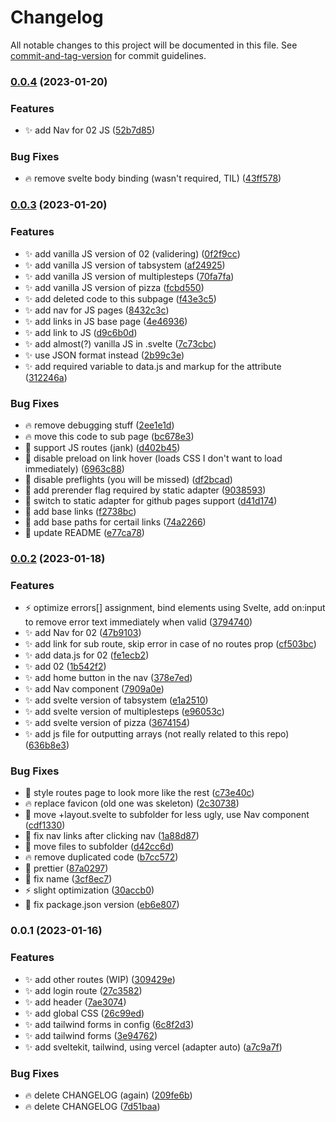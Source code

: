 # Changelog

All notable changes to this project will be documented in this file. See [commit-and-tag-version](https://github.com/absolute-version/commit-and-tag-version) for commit guidelines.

### [0.0.4](https://github.com/henrikvilhelmberglund/frontend-projekt-23-svelte/compare/v0.0.3...v0.0.4) (2023-01-20)


### Features

* :sparkles: add Nav for 02 JS ([52b7d85](https://github.com/henrikvilhelmberglund/frontend-projekt-23-svelte/commit/52b7d8561500cd72e2a579be59a9311dd490dc0b))


### Bug Fixes

* :fire: remove svelte body binding (wasn't required, TIL) ([43ff578](https://github.com/henrikvilhelmberglund/frontend-projekt-23-svelte/commit/43ff5782555791ffd0d59a4a8d35e6325cd42d8b))

### [0.0.3](https://github.com/henrikvilhelmberglund/frontend-projekt-23-svelte/compare/v0.0.2...v0.0.3) (2023-01-20)


### Features

* :sparkles: add vanilla JS version of 02 (validering) ([0f2f9cc](https://github.com/henrikvilhelmberglund/frontend-projekt-23-svelte/commit/0f2f9cce5fbdc7d1e666bc5ace8b05cf455b6a22))
* :sparkles: add vanilla JS version of tabsystem ([af24925](https://github.com/henrikvilhelmberglund/frontend-projekt-23-svelte/commit/af24925e2667fef9490ec88d2dfc376bf2e7c254))
* :sparkles: add vanilla JS version of multiplesteps ([70fa7fa](https://github.com/henrikvilhelmberglund/frontend-projekt-23-svelte/commit/70fa7fac7714019ea130a1e19ea694478108a55b))
* :sparkles: add vanilla JS version of pizza ([fcbd550](https://github.com/henrikvilhelmberglund/frontend-projekt-23-svelte/commit/fcbd550318b36251ae8f3d9ae5bb7cac1007a13e))
* :sparkles: add deleted code to this subpage ([f43e3c5](https://github.com/henrikvilhelmberglund/frontend-projekt-23-svelte/commit/f43e3c5fe18fd07665d1401e902f7cd35656cd56))
* :sparkles: add nav for JS pages ([8432c3c](https://github.com/henrikvilhelmberglund/frontend-projekt-23-svelte/commit/8432c3c562d3751eeaa4dd32cd51b88d9f535794))
* :sparkles: add links in JS base page ([4e46936](https://github.com/henrikvilhelmberglund/frontend-projekt-23-svelte/commit/4e46936b4981575f4c4205c2dd86ff41658a3bdb))
* :sparkles: add link to JS ([d9c6b0d](https://github.com/henrikvilhelmberglund/frontend-projekt-23-svelte/commit/d9c6b0de8f1af77e7721ea9c2260cdb648a15290))
* :sparkles: add almost(?) vanilla JS in .svelte ([7c73cbc](https://github.com/henrikvilhelmberglund/frontend-projekt-23-svelte/commit/7c73cbc68dcb6cf40eaae3594d1558748ec88063))
* :sparkles: use JSON format instead ([2b99c3e](https://github.com/henrikvilhelmberglund/frontend-projekt-23-svelte/commit/2b99c3e5c2613780feb7206b9e7eaa4f1601a174))
* :sparkles: add required variable to data.js and markup for the attribute ([312246a](https://github.com/henrikvilhelmberglund/frontend-projekt-23-svelte/commit/312246a7783401ecc5534735423f7e3ea9639bad))


### Bug Fixes

* :fire: remove debugging stuff ([2ee1e1d](https://github.com/henrikvilhelmberglund/frontend-projekt-23-svelte/commit/2ee1e1dfc7011729a25c27a386454947854db743))
* :fire: move this code to sub page ([bc678e3](https://github.com/henrikvilhelmberglund/frontend-projekt-23-svelte/commit/bc678e3eef3160095bc0eb256debad187aa29be5))
* :bug: support JS routes (jank) ([d402b45](https://github.com/henrikvilhelmberglund/frontend-projekt-23-svelte/commit/d402b45c6e0355b9db084921cad2942c52ed3541))
* :bug: disable preload on link hover (loads CSS I don't want to load immediately) ([6963c88](https://github.com/henrikvilhelmberglund/frontend-projekt-23-svelte/commit/6963c8820b0de9fd8a92c4b777b86c4e52cf5b56))
* :bug: disable preflights (you will be missed) ([df2bcad](https://github.com/henrikvilhelmberglund/frontend-projekt-23-svelte/commit/df2bcada783780190b5b36f6adcb66c1e199ef45))
* :bug: add prerender flag required by static adapter ([9038593](https://github.com/henrikvilhelmberglund/frontend-projekt-23-svelte/commit/9038593d9637ee09fdcfa74225821958a5b658c5))
* :bug: switch to static adapter for github pages support ([d41d174](https://github.com/henrikvilhelmberglund/frontend-projekt-23-svelte/commit/d41d174cca3ca690c184c3f0e09e2ef163f90de1))
* :bug: add base links ([f2738bc](https://github.com/henrikvilhelmberglund/frontend-projekt-23-svelte/commit/f2738bcc84f8143c758a40c36a0a235d3a4f6d78))
* :bug: add base paths for certail links ([74a2266](https://github.com/henrikvilhelmberglund/frontend-projekt-23-svelte/commit/74a226661210d67f6ca703ed3f8718c6dbc76cc9))
* :memo: update README ([e77ca78](https://github.com/henrikvilhelmberglund/frontend-projekt-23-svelte/commit/e77ca78795878b9c5bfae4f28328a9570ef4dfcc))

### [0.0.2](https://github.com/henrikvilhelmberglund/frontend-projekt-23-svelte/compare/v0.0.1...v0.0.2) (2023-01-18)


### Features

* :zap: optimize errors[] assignment, bind elements using Svelte, add on:input to remove error text immediately when valid ([3794740](https://github.com/henrikvilhelmberglund/frontend-projekt-23-svelte/commit/37947404399941d2ffeb3e87360892719e7d2d9b))
* :sparkles: add Nav for 02 ([47b9103](https://github.com/henrikvilhelmberglund/frontend-projekt-23-svelte/commit/47b91031ee966020d6e56a7fbe94a26f78e85e71))
* :sparkles: add link for sub route, skip error in case of no routes prop ([cf503bc](https://github.com/henrikvilhelmberglund/frontend-projekt-23-svelte/commit/cf503bc21c30b4f83bbb2252a4605572e9cdfe17))
* :sparkles: add data.js for 02 ([fe1ecb2](https://github.com/henrikvilhelmberglund/frontend-projekt-23-svelte/commit/fe1ecb258d9bf05cb6c5f170952c25bbb0292dfb))
* :sparkles: add 02 ([1b542f2](https://github.com/henrikvilhelmberglund/frontend-projekt-23-svelte/commit/1b542f2ecc0e9ddd2ffd4b32a2f11f998a8be18a))
* :sparkles: add home button in the nav ([378e7ed](https://github.com/henrikvilhelmberglund/frontend-projekt-23-svelte/commit/378e7ed55be456e1f339de5fbc6b8a05d1e69245))
* :sparkles: add Nav component ([7909a0e](https://github.com/henrikvilhelmberglund/frontend-projekt-23-svelte/commit/7909a0e8b35c27b87d9ca712c9dde999ebaea515))
* :sparkles: add svelte version of tabsystem ([e1a2510](https://github.com/henrikvilhelmberglund/frontend-projekt-23-svelte/commit/e1a25102dbd0e8b542bb1a5e8ed74f2ecd2d8b45))
* :sparkles: add svelte version of multiplesteps ([e96053c](https://github.com/henrikvilhelmberglund/frontend-projekt-23-svelte/commit/e96053c1b245864f508de59ad53d500d11facafc))
* :sparkles: add svelte version of pizza ([3674154](https://github.com/henrikvilhelmberglund/frontend-projekt-23-svelte/commit/3674154e16c6df643fb1474a8011e6f4ea7e918b))
* :sparkles: add js file for outputting arrays (not really related to this repo) ([636b8e3](https://github.com/henrikvilhelmberglund/frontend-projekt-23-svelte/commit/636b8e38e8f548f914f2a8a6a2be3a0bcfa2a546))


### Bug Fixes

* :lipstick: style routes page to look more like the rest ([c73e40c](https://github.com/henrikvilhelmberglund/frontend-projekt-23-svelte/commit/c73e40ca416672e83621a94b3ba2e40f85945226))
* :fire: replace favicon (old one was skeleton) ([2c30738](https://github.com/henrikvilhelmberglund/frontend-projekt-23-svelte/commit/2c307383cb77a8933e6a3122e49411e49ac5bbef))
* :bug: move +layout.svelte to subfolder for less ugly, use Nav component ([cdf1330](https://github.com/henrikvilhelmberglund/frontend-projekt-23-svelte/commit/cdf13300f37da645d75bbbe448757d4ca7215b01))
* :bug: fix nav links after clicking nav ([1a88d87](https://github.com/henrikvilhelmberglund/frontend-projekt-23-svelte/commit/1a88d8787c23364d2a5804f9419b872e4f7b4327))
* :art: move files to subfolder ([d42cc6d](https://github.com/henrikvilhelmberglund/frontend-projekt-23-svelte/commit/d42cc6dacd1e0e5ef2fd8e7ad10bfa37d274c495))
* :fire: remove duplicated code ([b7cc572](https://github.com/henrikvilhelmberglund/frontend-projekt-23-svelte/commit/b7cc572d18ef98190f7bb39314486bd8a74ad873))
* :lipstick: prettier ([87a0297](https://github.com/henrikvilhelmberglund/frontend-projekt-23-svelte/commit/87a0297b1ae70f1fb087ed378d7f1c6c680e8775))
* :bug: fix name ([3cf8ec7](https://github.com/henrikvilhelmberglund/frontend-projekt-23-svelte/commit/3cf8ec7cb3459bb9aff27427ef3bafbb077c47c2))
* :zap: slight optimization ([30accb0](https://github.com/henrikvilhelmberglund/frontend-projekt-23-svelte/commit/30accb08810fc37873833ea128b9066bd0aa1110))
* :bug: fix package.json version ([eb6e807](https://github.com/henrikvilhelmberglund/frontend-projekt-23-svelte/commit/eb6e8074c71ef54e42c7c0abbaf78b42931a228d))

### 0.0.1 (2023-01-16)


### Features

* :sparkles: add other routes (WIP) ([309429e](https://github.com/henrikvilhelmberglund/frontend-projekt-23-svelte/commit/309429e9964f776f37ce6fbb73bc720fb9d68bd4))
* :sparkles: add login route ([27c3582](https://github.com/henrikvilhelmberglund/frontend-projekt-23-svelte/commit/27c358275e264a823ae584c4df481b8863ee5a47))
* :sparkles: add header ([7ae3074](https://github.com/henrikvilhelmberglund/frontend-projekt-23-svelte/commit/7ae307415b82297c3a29605f46563851449b50d0))
* :sparkles: add global CSS ([26c99ed](https://github.com/henrikvilhelmberglund/frontend-projekt-23-svelte/commit/26c99ed9f6460fac81f0fa8aca499ba2c195640d))
* :sparkles: add tailwind forms in config ([6c8f2d3](https://github.com/henrikvilhelmberglund/frontend-projekt-23-svelte/commit/6c8f2d30411d15469694246d211d5e393a02bf4b))
* :sparkles: add tailwind forms ([3e94762](https://github.com/henrikvilhelmberglund/frontend-projekt-23-svelte/commit/3e94762bfe92162483e64536ac461fd98913aff5))
* :sparkles: add sveltekit, tailwind, using vercel (adapter auto) ([a7c9a7f](https://github.com/henrikvilhelmberglund/frontend-projekt-23-svelte/commit/a7c9a7f48916aaaaa7471394bcc4a03e26aaba05))


### Bug Fixes

* :fire: delete CHANGELOG (again) ([209fe6b](https://github.com/henrikvilhelmberglund/frontend-projekt-23-svelte/commit/209fe6bb4c319dca581df42f97ea861057e266c0))
* :fire: delete CHANGELOG ([7d51baa](https://github.com/henrikvilhelmberglund/frontend-projekt-23-svelte/commit/7d51baa8c6806febc978acdd864b7c92ca25cef1))
